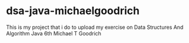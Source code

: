 # dsa-java-michaelgoodrich
This is my project that i do to upload my exercise on Data Structures And Algorithm Java 6th Michael T Goodrich
